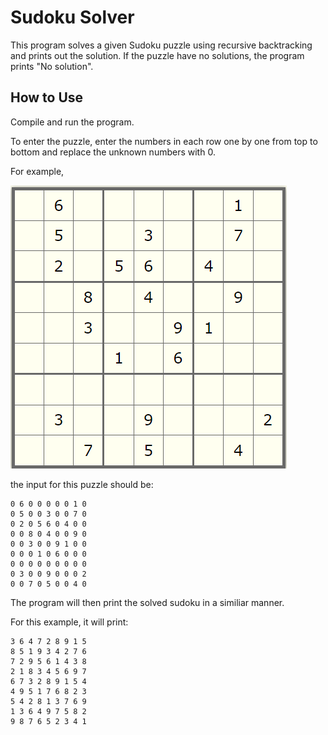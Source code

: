 # Sudoku Solver

This program solves a given Sudoku puzzle using recursive backtracking and prints out the solution.
If the puzzle have no solutions, the program prints "No solution".

## How to Use

Compile and run the program.

To enter the puzzle, enter the numbers in each row one by one from top to bottom and replace the unknown numbers with 0.

For example,


![image description](image.png)


the input for this puzzle should be:

```
0 6 0 0 0 0 0 1 0
0 5 0 0 3 0 0 7 0
0 2 0 5 6 0 4 0 0
0 0 8 0 4 0 0 9 0
0 0 3 0 0 9 1 0 0
0 0 0 1 0 6 0 0 0
0 0 0 0 0 0 0 0 0
0 3 0 0 9 0 0 0 2
0 0 7 0 5 0 0 4 0
```

The program will then print the solved sudoku in a similiar manner.

For this example, it will print:

```
3 6 4 7 2 8 9 1 5 
8 5 1 9 3 4 2 7 6 
7 2 9 5 6 1 4 3 8 
2 1 8 3 4 5 6 9 7 
6 7 3 2 8 9 1 5 4 
4 9 5 1 7 6 8 2 3 
5 4 2 8 1 3 7 6 9 
1 3 6 4 9 7 5 8 2 
9 8 7 6 5 2 3 4 1
```
